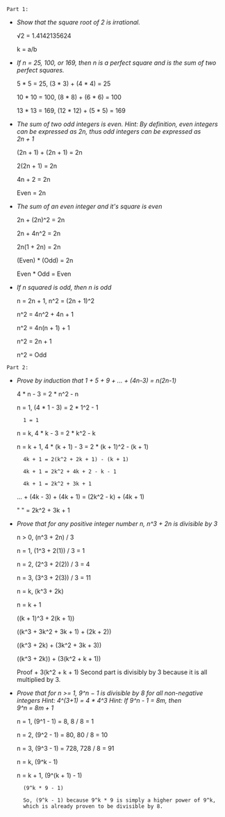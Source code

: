 ```
Part 1:
```

- *Show that the square root of 2 is irrational.*
	
	√2 = 1.4142135624
	
	k = a/b

- *If n = 25, 100, or 169, then n is a perfect square and is the sum of two perfect squares.*
	
	5 * 5 = 25, (3 * 3) + (4 * 4) = 25
	
	10 * 10 = 100, (8 * 8) + (6 * 6) = 100
	
	13 * 13 = 169, (12 * 12) + (5 * 5) = 169
	
- *The sum of two odd integers is even. Hint: By definition, even integers can be expressed as 2n, thus odd integers can be expressed as 	
	2n + 1*
	
	(2n + 1) + (2n + 1) = 2n
	
	2(2n + 1) = 2n
	
	4n + 2 = 2n
	
	Even = 2n
	
- *The sum of an even integer and it's square is even*
	
	2n + (2n)^2 = 2n
	
	2n + 4n^2 = 2n
	
	2n(1 + 2n) = 2n
	
	(Even) * (Odd) = 2n
	
	Even * Odd = Even
	
- *If n squared is odd, then n is odd*
	
	n = 2n + 1, n^2 = (2n + 1)^2
	
	n^2 = 4n^2 + 4n + 1
	
	n^2 = 4n(n + 1) + 1
	
	n^2 = 2n + 1
	
	n^2 = Odd
	
```
Part 2:
```

- *Prove by induction that 1 + 5 + 9 + ... + (4n-3) = n(2n-1)*
	
	4 * n - 3 = 2 * n^2 - n
	
	n = 1, (4 * 1 - 3) = 2 * 1^2 - 1
	
		1 = 1
	
	n = k, 4 * k - 3 = 2 * k^2 - k
	
	n = k + 1, 4 * (k + 1) - 3 = 2 * (k + 1)^2 - (k + 1)
	
		4k + 1 = 2(k^2 + 2k + 1) - (k + 1)
		
		4k + 1 = 2k^2 + 4k + 2 - k - 1
		
		4k + 1 = 2k^2 + 3k + 1
	
	... + (4k - 3) + (4k + 1) = (2k^2 - k) + (4k + 1)
	
	" " = 2k^2 + 3k + 1
	
- *Prove that for any positive integer number n, n^3 + 2n is divisible by 3*

	n > 0, (n^3 + 2n) / 3
	
	
	n = 1, (1^3 + 2(1)) / 3 = 1
	
	n = 2, (2^3 + 2(2)) / 3 = 4
	
	n = 3, (3^3 + 2(3)) / 3 = 11
	
	n = k, (k^3 + 2k)
	
	n = k + 1
	
	((k + 1)^3 + 2(k + 1)) 
	
	((k^3 + 3k^2 + 3k + 1) + (2k + 2))
	
	((k^3 + 2k) + (3k^2 + 3k + 3)) 
	
	((k^3 + 2k)) + (3(k^2 + k + 1))
	
	Proof + 3(k^2 + k + 1)
		Second part is divisibly by 3 because it is all multiplied by 3.

- *Prove that for n >= 1, 9^n − 1 is divisible by 8 for all non-negative integers Hint: 4^(3+1) = 4 * 4^3 Hint: If 9^n - 1 = 8m, then 		
	9^n = 8m + 1*
	
	n = 1, (9^1 - 1) = 8, 8 / 8 = 1
	
	n = 2, (9^2 - 1) = 80, 80 / 8 = 10
	
	n = 3, (9^3 - 1) = 728, 728 / 8 = 91
	
	n = k, (9^k - 1)
	
	n = k + 1, (9^(k + 1) - 1)
		
		(9^k * 9 - 1)
		
		So, (9^k - 1) because 9^k * 9 is simply a higher power of 9^k,
		which is already proven to be divisible by 8.

